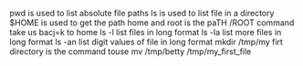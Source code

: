 pwd is used to list absolute file paths
ls is used to list file in a directory
$HOME is used to get the path home and root is the paTH /ROOT command take us bacj=k to home
ls -l list files in long format
ls -la list more files in long format
ls -an list digit values of file in long format
mkdir /tmp/my firt directory is the command touse
mv /tmp/betty /tmp/my_first_file
